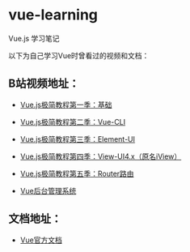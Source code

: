 # vue-learning
Vue.js 学习笔记

以下为自己学习Vue时曾看过的视频和文档：

## B站视频地址：
- [Vue.js极简教程第一季：基础](https://www.bilibili.com/video/BV1mZ4y1s7Qj)
- [Vue.js极简教程第二季：Vue-CLI](https://www.bilibili.com/video/BV1dk4y167bS)
- [Vue.js极简教程第三季：Element-UI](https://www.bilibili.com/video/BV1y5411p7DX/)
- [Vue.js极简教程第四季：View-UI4.x（原名iView）](https://www.bilibili.com/video/BV1fV411C7U8/)
- [Vue.js极简教程第五季：Router路由](https://www.bilibili.com/video/BV1bV411r7mg/)

- [Vue后台管理系统](https://www.bilibili.com/video/BV1PJ411X7Jp?p=1)


## 文档地址：

- [Vue官方文档](https://cn.vuejs.org/v2/guide/)
